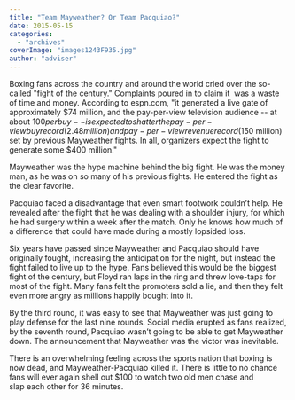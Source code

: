 ```yaml
---
title: "Team Mayweather? Or Team Pacquiao?"
date: 2015-05-15
categories: 
  - "archives"
coverImage: "images1243F935.jpg"
author: "adviser"
---
```


Boxing fans across the country and around the world cried over the so-called "fight of the century." Complaints poured in to claim it  was a waste of time and money. According to espn.com, "it generated a live gate of approximately $74 million, and the pay-per-view television audience -- at about $100 per buy -- is expected to shatter the pay-per-view buy record (2.48 million) and pay-per-view revenue record ($150 million) set by previous Mayweather fights. In all, organizers expect the fight to generate some $400 million."

Mayweather was the hype machine behind the big fight. He was the money man, as he was on so many of his previous fights. He entered the fight as the clear favorite.

Pacquiao faced a disadvantage that even smart footwork couldn’t help. He revealed after the fight that he was dealing with a shoulder injury, for which he had surgery within a week after the match. Only he knows how much of a difference that could have made during a mostly lopsided loss.

Six years have passed since Mayweather and Pacquiao should have originally fought, increasing the anticipation for the night, but instead the fight failed to live up to the hype. Fans believed this would be the biggest fight of the century, but Floyd ran laps in the ring and threw love-taps for most of the fight. Many fans felt the promoters sold a lie, and then they felt even more angry as millions happily bought into it.

By the third round, it was easy to see that Mayweather was just going to play defense for the last nine rounds. Social media erupted as fans realized, by the seventh round, Pacquiao wasn’t going to be able to get Mayweather down. The announcement that Mayweather was the victor was inevitable.

There is an overwhelming feeling across the sports nation that boxing is now dead, and Mayweather-Pacquiao killed it. There is little to no chance fans will ever again shell out $100 to watch two old men chase and slap each other for 36 minutes.
